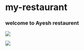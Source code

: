 # my-restaurant

### welcome to Ayesh restaurent 


  ![](https://drive.google.com/file/d/19uD59q6MshITsNpZn98rZJZgRb6cXuXa/view?usp=share_link)
  
![](https://drive.google.com/file/d/1rW7MWSaXxkA502FvXybA9soPlklFviuM/view?usp=share_link)